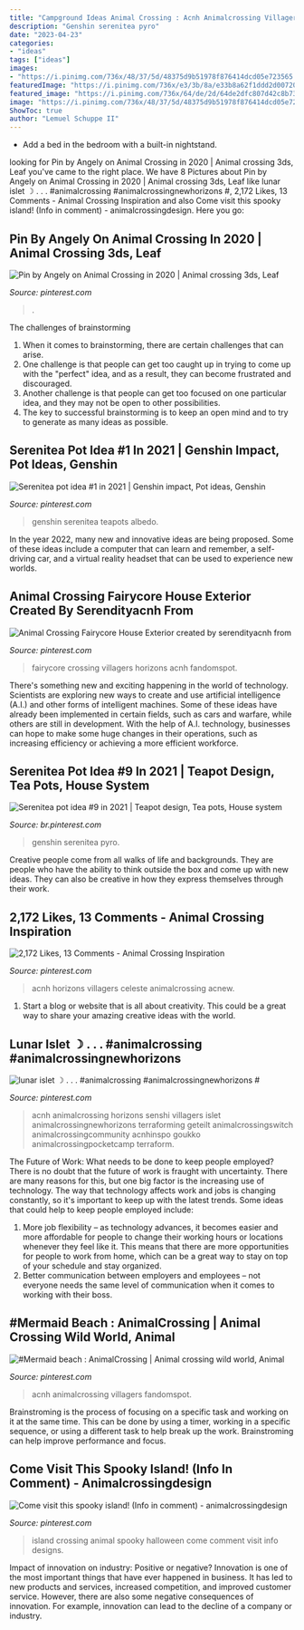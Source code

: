 ```yaml
---
title: "Campground Ideas Animal Crossing : Acnh Animalcrossing Villagers Fandomspot"
description: "Genshin serenitea pyro"
date: "2023-04-23"
categories:
- "ideas"
tags: ["ideas"]
images:
- "https://i.pinimg.com/736x/48/37/5d/48375d9b51978f876414dcd05e723565.jpg"
featuredImage: "https://i.pinimg.com/736x/e3/3b/8a/e33b8a62f1ddd2d0072091337e3efc1a.jpg"
featured_image: "https://i.pinimg.com/736x/64/de/2d/64de2dfc807d42c8b73e5214f978b01e.jpg"
image: "https://i.pinimg.com/736x/48/37/5d/48375d9b51978f876414dcd05e723565.jpg"
ShowToc: true
author: "Lemuel Schuppe II"
---
```



- Add a bed in the bedroom with a built-in nightstand.

	

		
looking for Pin by Angely on Animal Crossing in 2020 | Animal crossing 3ds, Leaf you've came to the right place. We have 8 Pictures about Pin by Angely on Animal Crossing in 2020 | Animal crossing 3ds, Leaf like lunar islet ☽ . . . #animalcrossing #animalcrossingnewhorizons #, 2,172 Likes, 13 Comments - Animal Crossing Inspiration and also Come visit this spooky island! (Info in comment) - animalcrossingdesign. Here you go:
		
    
## Pin By Angely On Animal Crossing In 2020 | Animal Crossing 3ds, Leaf

<img loading=lazy src="https://i.pinimg.com/736x/c1/9a/60/c19a60b60f315d771a03ea29ae17233f.jpg" onerror="this.onerror=null;this.src='https://tse2.mm.bing.net/th?id=OIP.CxRO1SmrDLULOzfe10dI_AHaLH&amp;pid=15.1';" alt="Pin by Angely on Animal Crossing in 2020 | Animal crossing 3ds, Leaf">

_Source: pinterest.com_

>. 

	

The challenges of brainstorming
1. When it comes to brainstorming, there are certain challenges that can arise.
2. One challenge is that people can get too caught up in trying to come up with the "perfect" idea, and as a result, they can become frustrated and discouraged.
3. Another challenge is that people can get too focused on one particular idea, and they may not be open to other possibilities.
4. The key to successful brainstorming is to keep an open mind and to try to generate as many ideas as possible.

    
## Serenitea Pot Idea #1 In 2021 | Genshin Impact, Pot Ideas, Genshin

<img loading=lazy src="https://i.pinimg.com/736x/64/de/2d/64de2dfc807d42c8b73e5214f978b01e.jpg" onerror="this.onerror=null;this.src='https://tse3.mm.bing.net/th?id=OIP.Kmt_7zcz7DU6j5k-b-MAFQHaEK&amp;pid=15.1';" alt="Serenitea pot idea #1 in 2021 | Genshin impact, Pot ideas, Genshin">

_Source: pinterest.com_

>genshin serenitea teapots albedo. 

	

In the year 2022, many new and innovative ideas are being proposed. Some of these ideas include a computer that can learn and remember, a self-driving car, and a virtual reality headset that can be used to experience new worlds.

    
## Animal Crossing Fairycore House Exterior Created By Serendityacnh From

<img loading=lazy src="https://i.pinimg.com/736x/e3/3b/8a/e33b8a62f1ddd2d0072091337e3efc1a.jpg" onerror="this.onerror=null;this.src='https://tse4.mm.bing.net/th?id=OIP.wd7FhlWfAv_kDf8QADY1lwHaEK&amp;pid=15.1';" alt="Animal Crossing Fairycore House Exterior created by serendityacnh from">

_Source: pinterest.com_

>fairycore crossing villagers horizons acnh fandomspot. 

	

There's something new and exciting happening in the world of technology. Scientists are exploring new ways to create and use artificial intelligence (A.I.) and other forms of intelligent machines. Some of these ideas have already been implemented in certain fields, such as cars and warfare, while others are still in development. With the help of A.I. technology, businesses can hope to make some huge changes in their operations, such as increasing efficiency or achieving a more efficient workforce.

    
## Serenitea Pot Idea #9 In 2021 | Teapot Design, Tea Pots, House System

<img loading=lazy src="https://i.pinimg.com/736x/88/2c/a9/882ca920833a422528a05d5f46386f00.jpg" onerror="this.onerror=null;this.src='https://tse2.mm.bing.net/th?id=OIP.WV5VSVrlALv9UDTCfAK9PQHaEK&amp;pid=15.1';" alt="Serenitea pot idea #9 in 2021 | Teapot design, Tea pots, House system">

_Source: br.pinterest.com_

>genshin serenitea pyro. 

	

Creative people come from all walks of life and backgrounds. They are people who have the ability to think outside the box and come up with new ideas. They can also be creative in how they express themselves through their work.

    
## 2,172 Likes, 13 Comments - Animal Crossing Inspiration

<img loading=lazy src="https://i.pinimg.com/736x/2f/f8/a2/2ff8a2b4cef61bfa501a37d75878fdd3.jpg" onerror="this.onerror=null;this.src='https://tse3.mm.bing.net/th?id=OIP.uU8dnMXRU9pe-RymehvUgAHaEK&amp;pid=15.1';" alt="2,172 Likes, 13 Comments - Animal Crossing Inspiration">

_Source: pinterest.com_

>acnh horizons villagers celeste animalcrossing acnew. 

	

1. Start a blog or website that is all about creativity. This could be a great way to share your amazing creative ideas with the world.

    
## Lunar Islet ☽ . . . #animalcrossing #animalcrossingnewhorizons #

<img loading=lazy src="https://i.pinimg.com/736x/b6/63/53/b663538c8247d2fe1f0264dd3877e020.jpg" onerror="this.onerror=null;this.src='https://tse4.mm.bing.net/th?id=OIP.R50h7b-fpUXZGPGxPXykWQHaEk&amp;pid=15.1';" alt="lunar islet ☽ . . . #animalcrossing #animalcrossingnewhorizons #">

_Source: pinterest.com_

>acnh animalcrossing horizons senshi villagers islet animalcrossingnewhorizons terraforming geteilt animalcrossingswitch animalcrossingcommunity acnhinspo goukko animalcrossingpocketcamp terraform. 

	

The Future of Work: What needs to be done to keep people employed?
There is no doubt that the future of work is fraught with uncertainty. There are many reasons for this, but one big factor is the increasing use of technology. The way that technology affects work and jobs is changing constantly, so it's important to keep up with the latest trends. Some ideas that could help to keep people employed include: 
1) More job flexibility – as technology advances, it becomes easier and more affordable for people to change their working hours or locations whenever they feel like it. This means that there are more opportunities for people to work from home, which can be a great way to stay on top of your schedule and stay organized. 
2) Better communication between employers and employees – not everyone needs the same level of communication when it comes to working with their boss.

    
## #Mermaid Beach : AnimalCrossing | Animal Crossing Wild World, Animal

<img loading=lazy src="https://i.pinimg.com/736x/48/37/5d/48375d9b51978f876414dcd05e723565.jpg" onerror="this.onerror=null;this.src='https://tse1.mm.bing.net/th?id=OIP.5po4-IDXqVSD6Zintk8cGAHaEK&amp;pid=15.1';" alt="#Mermaid beach : AnimalCrossing | Animal crossing wild world, Animal">

_Source: pinterest.com_

>acnh animalcrossing villagers fandomspot. 

	

Brainstroming is the process of focusing on a specific task and working on it at the same time. This can be done by using a timer, working in a specific sequence, or using a different task to help break up the work. Brainstroming can help improve performance and focus.

    
## Come Visit This Spooky Island! (Info In Comment) - Animalcrossingdesign

<img loading=lazy src="https://i.pinimg.com/736x/a4/41/76/a44176c52d21e8473bfc5a97dba25bd4.jpg" onerror="this.onerror=null;this.src='https://tse3.mm.bing.net/th?id=OIP.d0oO7nEXeg645iGvx3Si5QHaEK&amp;pid=15.1';" alt="Come visit this spooky island! (Info in comment) - animalcrossingdesign">

_Source: pinterest.com_

>island crossing animal spooky halloween come comment visit info designs. 

	

Impact of innovation on industry: Positive or negative?
Innovation is one of the most important things that have ever happened in business. It has led to new products and services, increased competition, and improved customer service. However, there are also some negative consequences of innovation. For example, innovation can lead to the decline of a company or industry.

